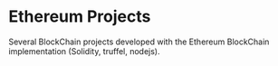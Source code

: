 # Ethereum Projects
Several BlockChain projects developed with the Ethereum BlockChain implementation (Solidity, truffel, nodejs).


